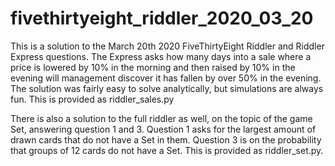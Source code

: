 # fivethirtyeight_riddler_2020_03_20
This is a solution to the March 20th 2020 FiveThirtyEight Riddler and Riddler Express questions. The Express asks how many days into a sale where a price is lowered by 10% in the morning and then raised by 10% in the evening will management discover it has fallen by over 50% in the evening. The solution was fairly easy to solve analytically, but simulations are always fun. This is provided as riddler_sales.py

There is also a solution to the full riddler as well, on the topic of the game Set, answering question 1 and 3. Question 1 asks for the largest amount of drawn cards that do not have a Set in them. Question 3 is on the probability that groups of 12 cards do not have a Set. This is provided as riddler_set.py.
